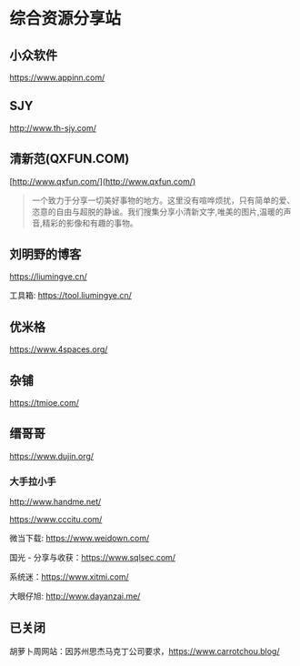 # 综合资源分享站


## 小众软件

https://www.appinn.com/

## SJY

http://www.th-sjy.com/

## 清新范\(QXFUN.COM\)

 [http://www.qxfun.com/](http://www.qxfun.com/)

> 一个致力于分享一切美好事物的地方。这里没有喧哗烦扰，只有简单的爱、恣意的自由与超脱的静谧。我们搜集分享小清新文字,唯美的图片,温暖的声音,精彩的影像和有趣的事物。

## 刘明野的博客

https://liumingye.cn/

工具箱: https://tool.liumingye.cn/

## 优米格

https://www.4spaces.org/

## 杂铺

https://tmioe.com/

## 缙哥哥 

https://www.dujin.org/

### 大手拉小手

http://www.handme.net/

https://www.cccitu.com/

微当下载: https://www.weidown.com/

国光 - 分享与收获：https://www.sqlsec.com/

系统迷：https://www.xitmi.com/

大眼仔旭: http://www.dayanzai.me/

## 已关闭

胡萝卜周网站：因苏州思杰马克丁公司要求，https://www.carrotchou.blog/